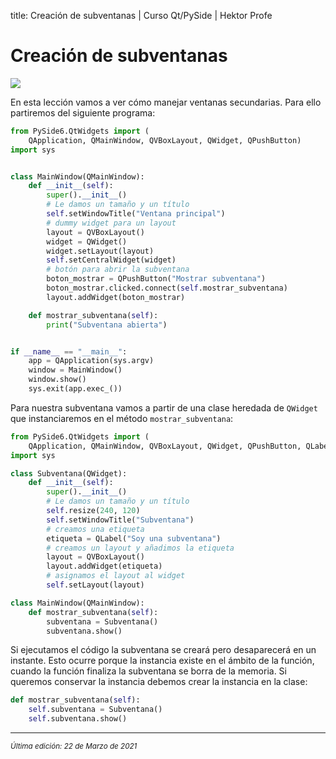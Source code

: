 title: Creación de subventanas | Curso Qt/PySide | Hektor Profe

# Creación de subventanas

<img src="{{cdn}}/pyside/28.png">

En esta lección vamos a ver cómo manejar ventanas secundarias. Para ello partiremos del siguiente programa:

```python
from PySide6.QtWidgets import (
    QApplication, QMainWindow, QVBoxLayout, QWidget, QPushButton)
import sys


class MainWindow(QMainWindow):
    def __init__(self):
        super().__init__()
        # Le damos un tamaño y un título
        self.setWindowTitle("Ventana principal")
        # dummy widget para un layout
        layout = QVBoxLayout()
        widget = QWidget()
        widget.setLayout(layout)
        self.setCentralWidget(widget)
        # botón para abrir la subventana
        boton_mostrar = QPushButton("Mostrar subventana")
        boton_mostrar.clicked.connect(self.mostrar_subventana)
        layout.addWidget(boton_mostrar)

    def mostrar_subventana(self):
        print("Subventana abierta")


if __name__ == "__main__":
    app = QApplication(sys.argv)
    window = MainWindow()
    window.show()
    sys.exit(app.exec_())
```

Para nuestra subventana vamos a partir de una clase heredada de `QWidget` que instanciaremos en el método `mostrar_subventana`:

```python
from PySide6.QtWidgets import (
    QApplication, QMainWindow, QVBoxLayout, QWidget, QPushButton, QLabel)  # editado
import sys

class Subventana(QWidget):
    def __init__(self):
        super().__init__()
        # Le damos un tamaño y un título
        self.resize(240, 120)
        self.setWindowTitle("Subventana")
        # creamos una etiqueta
        etiqueta = QLabel("Soy una subventana")
        # creamos un layout y añadimos la etiqueta
        layout = QVBoxLayout()
        layout.addWidget(etiqueta)
        # asignamos el layout al widget
        self.setLayout(layout)

class MainWindow(QMainWindow):
    def mostrar_subventana(self):
        subventana = Subventana()
        subventana.show()
```

Si ejecutamos el código la subventana se creará pero desaparecerá en un instante. Esto ocurre porque la instancia existe en el ámbito de la función, cuando la función finaliza la subventana se borra de la memoria. Si queremos conservar la instancia debemos crear la instancia en la clase:

```python
def mostrar_subventana(self):
    self.subventana = Subventana()
    self.subventana.show()
```

___
<small class="edited"><i>Última edición: 22 de Marzo de 2021</i></small>